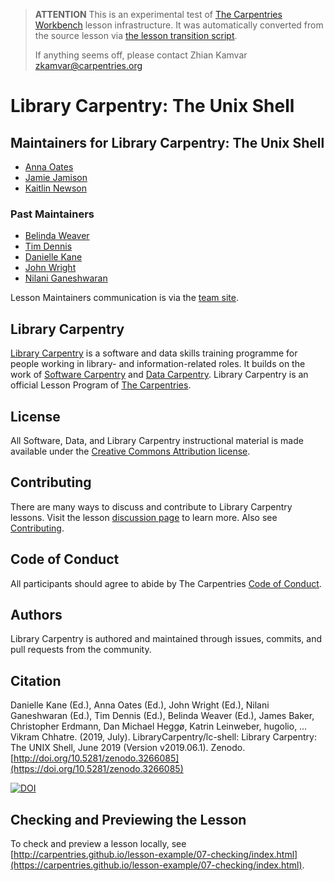 > **ATTENTION** This is an experimental test of [The Carpentries Workbench](https://carpentries.github.io/workbench) lesson infrastructure.
> It was automatically converted from the source lesson via [the lesson transition script](https://github.com/carpentries/lesson-transition/).
> 
> If anything seems off, please contact Zhian Kamvar [zkamvar@carpentries.org](mailto:zkamvar@carpentries.org)

# Library Carpentry: The Unix Shell

## Maintainers for Library Carpentry: The Unix Shell

- [Anna Oates](https://twitter.com/annaoates)
- [Jamie Jamison](https://github.com/jmjamison)
- [Kaitlin Newson](https://github.com/kaitlinnewson)

### Past Maintainers

- [Belinda Weaver](https://github.com/weaverbel)
- [Tim Dennis](https://github.com/jt14den)
- [Danielle Kane](https://github.com/dakane1)
- [John Wright](https://twitter.com/jwscutt)
- [Nilani Ganeshwaran](https://github.com/uom-nilani)

Lesson Maintainers communication is via the [team site](https://github.com/orgs/LibraryCarpentry/teams/lc-shell-maintainers).

## Library Carpentry

[Library Carpentry](https://librarycarpentry.org) is a software and data skills training programme for people working in library- and information-related roles. It builds on the work of [Software Carpentry](https://software-carpentry.org/) and [Data Carpentry](https://www.datacarpentry.org/). Library Carpentry is an official Lesson Program of [The Carpentries](https://carpentries.org/).

## License

All Software, Data, and Library Carpentry instructional material is made available under the [Creative Commons Attribution
license](https://github.com/LibraryCarpentry/lc-shell/blob/gh-pages/LICENSE.md).

## Contributing

There are many ways to discuss and contribute to Library Carpentry lessons. Visit the lesson [discussion page](https://librarycarpentry.org/lc-shell/discuss/index.html) to learn more. Also see [Contributing](https://github.com/LibraryCarpentry/lc-shell/blob/gh-pages/CONTRIBUTING.md).

## Code of Conduct

All participants should agree to abide by The Carpentries [Code of Conduct](https://docs.carpentries.org/topic_folders/policies/code-of-conduct.html).

## Authors

Library Carpentry is authored and maintained through issues, commits, and pull requests from the community.

## Citation

Danielle Kane (Ed.), Anna Oates (Ed.), John Wright (Ed.), Nilani Ganeshwaran (Ed.), Tim Dennis (Ed.), Belinda Weaver (Ed.), James Baker, Christopher Erdmann, Dan Michael Heggø, Katrin Leinweber, hugolio, … Vikram Chhatre. (2019, July). LibraryCarpentry/lc-shell: Library Carpentry: The UNIX Shell, June 2019 (Version v2019.06.1). Zenodo. [http://doi.org/10.5281/zenodo.3266085](https://doi.org/10.5281/zenodo.3266085)

[![DOI](https://zenodo.org/badge/DOI/10.5281/zenodo.3266085.svg)](https://doi.org/10.5281/zenodo.3266085)

## Checking and Previewing the Lesson

To check and preview a lesson locally, see [http://carpentries.github.io/lesson-example/07-checking/index.html](https://carpentries.github.io/lesson-example/07-checking/index.html).


